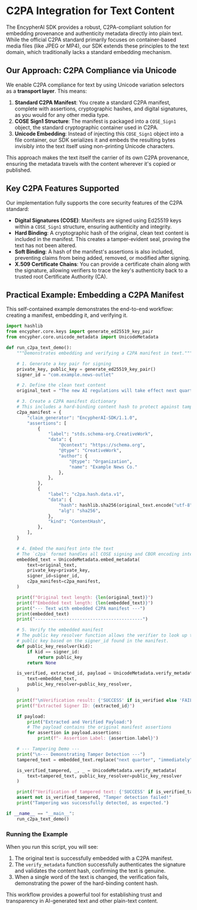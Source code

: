 # C2PA Integration for Text Content

The EncypherAI SDK provides a robust, C2PA-compliant solution for embedding provenance and authenticity metadata directly into plain text. While the official C2PA standard primarily focuses on container-based media files (like JPEG or MP4), our SDK extends these principles to the text domain, which traditionally lacks a standard embedding mechanism.

## Our Approach: C2PA Compliance via Unicode

We enable C2PA compliance for text by using Unicode variation selectors as a **transport layer**. This means:

1.  **Standard C2PA Manifest**: You create a standard C2PA manifest, complete with assertions, cryptographic hashes, and digital signatures, as you would for any other media type.
2.  **COSE Sign1 Structure**: The manifest is packaged into a `COSE_Sign1` object, the standard cryptographic container used in C2PA.
3.  **Unicode Embedding**: Instead of injecting this `COSE_Sign1` object into a file container, our SDK serializes it and embeds the resulting bytes invisibly into the text itself using non-printing Unicode characters.

This approach makes the text itself the carrier of its own C2PA provenance, ensuring the metadata travels with the content wherever it's copied or published.

## Key C2PA Features Supported

Our implementation fully supports the core security features of the C2PA standard:

-   **Digital Signatures (COSE)**: Manifests are signed using Ed25519 keys within a `COSE_Sign1` structure, ensuring authenticity and integrity.
-   **Hard Binding**: A cryptographic hash of the original, clean text content is included in the manifest. This creates a tamper-evident seal, proving the text has not been altered.
-   **Soft Binding**: A hash of the manifest's assertions is also included, preventing claims from being added, removed, or modified after signing.
-   **X.509 Certificate Chains**: You can provide a certificate chain along with the signature, allowing verifiers to trace the key's authenticity back to a trusted root Certificate Authority (CA).

## Practical Example: Embedding a C2PA Manifest

This self-contained example demonstrates the end-to-end workflow: creating a manifest, embedding it, and verifying it.

```python
import hashlib
from encypher.core.keys import generate_ed25519_key_pair
from encypher.core.unicode_metadata import UnicodeMetadata

def run_c2pa_text_demo():
    """Demonstrates embedding and verifying a C2PA manifest in text."""

    # 1. Generate a key pair for signing
    private_key, public_key = generate_ed25519_key_pair()
    signer_id = "com.example.news-outlet"

    # 2. Define the clean text content
    original_text = "The new AI regulations will take effect next quarter, according to sources."

    # 3. Create a C2PA manifest dictionary
    # This includes a hard-binding content hash to protect against tampering.
    c2pa_manifest = {
        "claim_generator": "EncypherAI-SDK/1.1.0",
        "assertions": [
            {
                "label": "stds.schema-org.CreativeWork",
                "data": {
                    "@context": "https://schema.org",
                    "@type": "CreativeWork",
                    "author": {
                        "@type": "Organization",
                        "name": "Example News Co."
                    },
                },
            },
            {
                "label": "c2pa.hash.data.v1",
                "data": {
                    "hash": hashlib.sha256(original_text.encode("utf-8")).hexdigest(),
                    "alg": "sha256",
                },
                "kind": "ContentHash",
            },
        ],
    }

    # 4. Embed the manifest into the text
    # The `c2pa` format handles all COSE signing and CBOR encoding internally.
    embedded_text = UnicodeMetadata.embed_metadata(
        text=original_text,
        private_key=private_key,
        signer_id=signer_id,
        c2pa_manifest=c2pa_manifest,
    )

    print(f"Original text length: {len(original_text)}")
    print(f"Embedded text length: {len(embedded_text)}")
    print("--- Text with embedded C2PA manifest ---")
    print(embedded_text)
    print("-----------------------------------------")

    # 5. Verify the embedded manifest
    # The public key resolver function allows the verifier to look up the correct
    # public key based on the signer_id found in the manifest.
    def public_key_resolver(kid):
        if kid == signer_id:
            return public_key
        return None

    is_verified, extracted_id, payload = UnicodeMetadata.verify_metadata(
        text=embedded_text,
        public_key_resolver=public_key_resolver,
    )

    print(f"\nVerification result: {'SUCCESS' if is_verified else 'FAILURE'}")
    print(f"Extracted Signer ID: {extracted_id}")

    if payload:
        print("Extracted and Verified Payload:")
        # The payload contains the original manifest assertions
        for assertion in payload.assertions:
            print(f"- Assertion Label: {assertion.label}")

    # --- Tampering Demo ---
    print("\n--- Demonstrating Tamper Detection ---")
    tampered_text = embedded_text.replace("next quarter", "immediately")

    is_verified_tampered, _, _ = UnicodeMetadata.verify_metadata(
        text=tampered_text, public_key_resolver=public_key_resolver
    )

    print(f"Verification of tampered text: {'SUCCESS' if is_verified_tampered else 'FAILURE'}")
    assert not is_verified_tampered, "Tamper detection failed!"
    print("Tampering was successfully detected, as expected.")

if __name__ == "__main__":
    run_c2pa_text_demo()
```

### Running the Example

When you run this script, you will see:

1.  The original text is successfully embedded with a C2PA manifest.
2.  The `verify_metadata` function successfully authenticates the signature and validates the content hash, confirming the text is genuine.
3.  When a single word of the text is changed, the verification fails, demonstrating the power of the hard-binding content hash.

This workflow provides a powerful tool for establishing trust and transparency in AI-generated text and other plain-text content.
